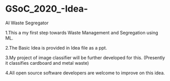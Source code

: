 # GSoC_2020_-Idea-
AI Waste Segregator

1.This a my first step towards Waste Management and Segregation using ML.

2.The Basic Idea is provided in Idea file as a ppt.

3.My project of image classifier will be further developed for this.
(Presently it classifies cardboard and metal waste)

4.All open source software developers are welcome to improve on this idea.
